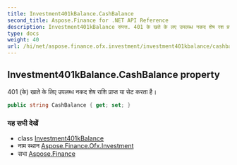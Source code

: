 ```yaml
---
title: Investment401kBalance.CashBalance
second_title: Aspose.Finance for .NET API Reference
description: Investment401kBalance संपत्त. 401 के खते के लए उपलब्ध नकद शेष रश प्रप्त य सेट करत है
type: docs
weight: 40
url: /hi/net/aspose.finance.ofx.investment/investment401kbalance/cashbalance/
---
```

## Investment401kBalance.CashBalance property

401 (के) खाते के लिए उपलब्ध नकद शेष राशि प्राप्त या सेट करता है।

```csharp
public string CashBalance { get; set; }
```

### यह सभी देखें

* class [Investment401kBalance](../)
* नाम स्थान [Aspose.Finance.Ofx.Investment](../../investment401kbalance/)
* सभा [Aspose.Finance](../../../)


